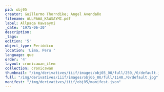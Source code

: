 ```yaml
---
pid: obj05
creator: Guillermo Thorndike; Angel Avendaño
filename: ALLPAWA_KAWSAYMI.pdf
label: Allpaqa Kawsaymi
_date: '1975-06-30'
description:
_tags:
edition: '5'
object_type: Periódico
location: 'Lima, Peru '
language: que
order: '4'
layout: cronicawan_item
collection: cronicawan
thumbnail: "/img/derivatives/iiif/images/obj05_00/full/250,/0/default.jpg"
full: "/img/derivatives/iiif/images/obj05_00/full/1140,/0/default.jpg"
manifest: "/img/derivatives/iiif/obj05/manifest.json"
---
```


